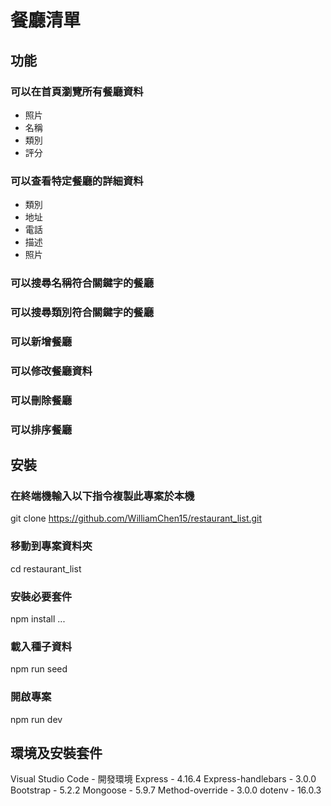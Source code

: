 # 餐廳清單  

## 功能  
### 可以在首頁瀏覽所有餐廳資料  
- 照片  
- 名稱  
- 類別  
- 評分  
### 可以查看特定餐廳的詳細資料  
- 類別  
- 地址  
- 電話  
- 描述  
- 照片    
### 可以搜尋名稱符合關鍵字的餐廳  
### 可以搜尋類別符合關鍵字的餐廳  
### 可以新增餐廳  
### 可以修改餐廳資料  
### 可以刪除餐廳  
### 可以排序餐廳  

## 安裝  
### 在終端機輸入以下指令複製此專案於本機
git clone https://github.com/WilliamChen15/restaurant_list.git
### 移動到專案資料夾
cd restaurant_list
### 安裝必要套件
npm install ...
### 載入種子資料  
npm run seed
### 開啟專案
npm run dev

## 環境及安裝套件
Visual Studio Code - 開發環境
Express - 4.16.4
Express-handlebars - 3.0.0
Bootstrap - 5.2.2
Mongoose - 5.9.7
Method-override - 3.0.0
dotenv - 16.0.3
